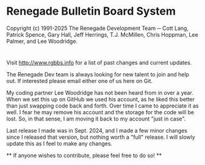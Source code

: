 # Renegade Bulletin Board System
Copyright (c) 1991-2025 The Renegade Development Team ─ Cott Lang, Patrick Spence, Gary Hall, Jeff Herrings, T.J. McMillen, Chris Hoppman, Lee Palmer, and Lee Woodridge.
#
Visit http://www.rgbbs.info for a list of past changes and current updates.

The Renegade Dev team is always looking for new talent to join and help out.  If interested please email either one of us here on Git.

My coding partner Lee Woodridge has not been heard from in over a year.   When we set this up on GitHub we used his account, as he liked this better than just
swapping code back and forth.  Over time I came to appreciate it as well.   I fear he may remove his account and the storage for the code will be lost.  So,
in that sense, I am moving it back to my account "just in case".

Last release I made was in Sept. 2024, and I made a few minor changes since I released that version, but nothing worth a "full" release.  I will slowly update this as I feel
to make any changes.  

** If anyone wishes to contribute, please feel free to do so!  **
